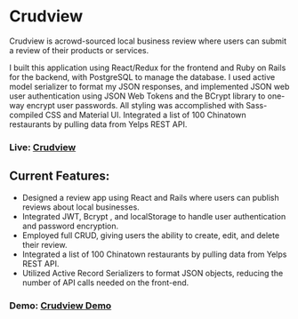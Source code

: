 # Crudview

Crudview is acrowd-sourced local business review where users can submit a review of their products or services.

I built this application using React/Redux for the frontend and Ruby on Rails for the backend, with PostgreSQL to manage the database. I used active model serializer to format my JSON responses, and implemented JSON web user authentication using JSON Web Tokens and the BCrypt library to one-way encrypt user passwords. All styling was accomplished with Sass-compiled CSS and Material UI. Integrated a list of 100 Chinatown restaurants by pulling data from Yelps REST API.


### Live: [Crudview](https://crudview.herokuapp.com/)





## Current Features:
* Designed a review app using React and Rails where users can publish reviews about local businesses.
* Integrated JWT, Bcrypt , and localStorage to handle user authentication and password encryption.
* Employed full CRUD, giving users the ability to create, edit, and delete their review.
* Integrated a list of 100 Chinatown restaurants by pulling data from Yelps REST API.
* Utilized Active Record Serializers to format JSON objects, reducing the number of API calls needed on the front-end.




### Demo: [Crudview Demo](https://www.youtube.com/watch?v=p1oKEfkNmiI&feature=youtu.be)
